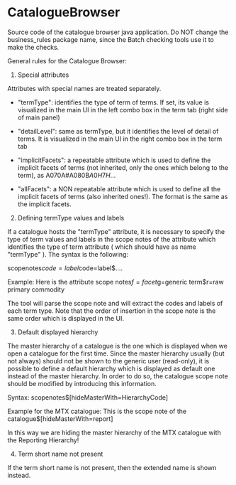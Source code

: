 # CatalogueBrowser
Source code of the catalogue browser java application.
Do NOT change the business_rules package name, since the Batch checking
tools use it to make the checks.

General rules for the Catalogue Browser:

1) Special attributes

Attributes with special names are treated separately.

 - "termType": identifies the type of term of terms. If set, its value is visualized in the
 main UI in the left combo box in the term tab (right side of main panel)
 
 - "detailLevel": same as termType, but it identifies the level of detail of terms. It is visualized
 in the main UI in the right combo box in the term tab
 
 - "implicitFacets": a repeatable attribute which is used to define the implicit facets of terms
 (not inherited, only the ones which belong to the term), as A070A#A080B$A0H7H$...
 
 - "allFacets": a NON repeatable attribute which is used to define all the implicit facets of terms
 (also inherited ones!). The format is the same as the implicit facets.


2) Defining termType values and labels

If a catalogue hosts the "termType" attribute, it is necessary to specify the
type of term values and labels in the scope notes of the attribute which identifies
the type of term attribute ( which should have as name "termType" ). The syntax is the following:

scopenotes$code=label$code=label$....

Example:
Here is the attribute scope notes$f=facet$g=generic term$r=raw primary commodity

The tool will parse the scope note and will extract the codes and labels of each term type.
Note that the order of insertion in the scope note is the same order which is displayed in the UI.


3) Default displayed hierarchy

The master hierarchy of a catalogue is the one which is displayed when we open a catalogue
for the first time.
Since the master hierarchy usually (but not always) should not be shown to the generic user (read-only),
it is possible to define a default hierarchy which is displayed as default one instead of the master hierarchy.
In order to do so, the catalogue scope note should be modified by introducing this information.

Syntax:
scopenotes$[hideMasterWith=HierarchyCode]

Example for the MTX catalogue:
This is the scope note of the catalogue$[hideMasterWith=report]

In this way we are hiding the master hierarchy of the MTX catalogue with the Reporting Hierarchy!


4) Term short name not present

If the term short name is not present, then the extended name is shown instead.
